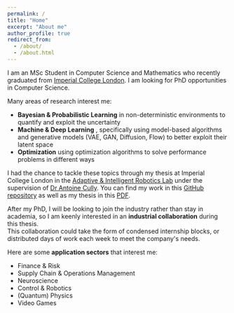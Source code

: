 ```yaml
---
permalink: /
title: "Home"
excerpt: "About me"
author_profile: true
redirect_from: 
  - /about/
  - /about.html
---
```


I am an MSc Student in Computer Science and Mathematics who recently graduated from [Imperial College London](https://www.imperial.ac.uk/). I am looking for PhD opportunities in Computer Science.  

Many areas of research interest me:
- **Bayesian & Probabilistic Learning** in non-deterministic environments to quantify and exploit the uncertainty
- **Machine & Deep Learning** , specifically using model-based algorithms and generative models (VAE, GAN, Diffusion, Flow) to better exploit their latent space
- **Optimization** using optimization algorithms to solve performance problems in different ways 

I had the chance to tackle these topics through my thesis at Imperial College London in the [Adaptive & Intelligent Robotics Lab](https://www.imperial.ac.uk/adaptive-intelligent-robotics/) under the supervision of [Dr Antoine Cully](https://www.imperial.ac.uk/people/a.cully). You can find my work in this [GitHub repository](https://github.com/LouisTier/Model-Based_Quality-Diversity) as well as my thesis in this [PDF](/files/pdf/IRP_LouisBERTHIER.pdf).

After my PhD, I will be looking to join the industry rather than stay in academia, so I am keenly interested in an **industrial collaboration** during this thesis.  
This collaboration could take the form of condensed internship blocks, or distributed days of work each week to meet the company's needs.  

Here are some **application sectors** that interest me:
- Finance & Risk 
- Supply Chain & Operations Management
- Neuroscience
- Control & Robotics
- (Quantum) Physics
- Video Games